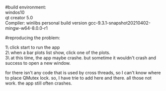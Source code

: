 #build environment:  
windos10  
qt creator 5.0  
Compiler: winlibs personal build version gcc-9.3.1-snapshot20210402-mingw-w64-8.0.0-r1  

#reproducing the problem:  

1\ click start to run the app  
2\ when a bar plots list show, click one of the plots.  
3\ at this time, the app maybe crashe. but sometime it wouldn't crash and success to open a new window.  


 for there isn't any code that is used by cross threads, so I can't know where to place QMutex lock. so, I have trie to add  here and there. all those not work.
 the app still often crashes.
 
 
